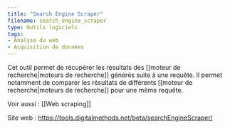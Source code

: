 ```yaml
---
title: "Search Engine Scraper"
filename: search_engine_scraper
type: Outils logiciels
tags:
- Analyse du web
- Acquisition de données
---
```


Cet outil permet de récupérer les résultats des [[moteur de recherche|moteurs de recherche]] générés suite à une requête. Il permet notamment de comparer les résultats de différents [[moteur de recherche|moteurs de recherche]] pour une même requête.

Voir aussi : [[Web scraping]]

Site web : <https://tools.digitalmethods.net/beta/searchEngineScraper/>


